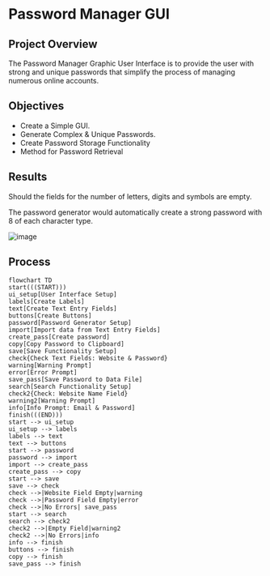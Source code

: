 # Password Manager GUI

## Project Overview
The Password Manager Graphic User Interface is to provide the user with strong and unique passwords that simplify the process of managing numerous online accounts.

## Objectives
- Create a Simple GUI.
- Generate Complex & Unique Passwords.
- Create Password Storage Functionality
- Method for Password Retrieval

## Results
Should the fields for the number of letters, digits and symbols are empty. 


The password generator would automatically create a strong password with 8 of each character type. 

![image](https://github.com/frantzalexander/password_manager_gui/assets/128331579/4b4575c1-1ad5-4b90-90bd-592b09becad7)

## Process
```mermaid
flowchart TD
start(((START)))
ui_setup[User Interface Setup]
labels[Create Labels]
text[Create Text Entry Fields]
buttons[Create Buttons]
password[Password Generator Setup]
import[Import data from Text Entry Fields]
create_pass[Create password]
copy[Copy Password to Clipboard]
save[Save Functionality Setup]
check{Check Text Fields: Website & Password}
warning[Warning Prompt]
error[Error Prompt]
save_pass[Save Password to Data File]
search[Search Functionality Setup]
check2{Check: Website Name Field}
warning2[Warning Prompt]
info[Info Prompt: Email & Password]
finish(((END)))
start --> ui_setup
ui_setup --> labels
labels --> text
text --> buttons
start --> password
password --> import
import --> create_pass
create_pass --> copy
start --> save
save --> check
check -->|Website Field Empty|warning
check -->|Password Field Empty|error
check -->|No Errors| save_pass
start --> search
search --> check2
check2 -->|Empty Field|warning2
check2 -->|No Errors|info
info --> finish
buttons --> finish
copy --> finish
save_pass --> finish
 
